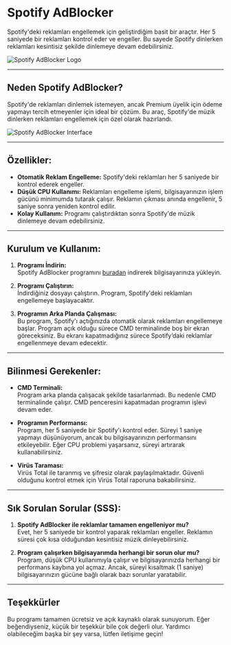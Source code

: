 # Spotify AdBlocker

Spotify'deki reklamları engellemek için geliştirdiğim basit bir araçtır. Her 5 saniyede bir reklamları kontrol eder ve engeller. Bu sayede Spotify dinlerken reklamları kesintisiz şekilde dinlemeye devam edebilirsiniz.

![Spotify AdBlocker Logo](https://i.hizliresim.com/te55eru.jpg)

---

## **Neden Spotify AdBlocker?**

Spotify'de reklamları dinlemek istemeyen, ancak Premium üyelik için ödeme yapmayı tercih etmeyenler için ideal bir çözüm. Bu araç, Spotify'de müzik dinlerken reklamları engellemek için özel olarak hazırlandı. 

![Spotify AdBlocker Interface](https://i.hizliresim.com/88a2hfb.jpg)

---

## **Özellikler:**

- **Otomatik Reklam Engelleme:** Spotify'deki reklamları her 5 saniyede bir kontrol ederek engeller.
- **Düşük CPU Kullanımı:** Reklamları engelleme işlemi, bilgisayarınızın işlem gücünü minimumda tutarak çalışır. Reklamın çıkması anında engellenir, 5 saniye sonra yeniden kontrol edilir.
- **Kolay Kullanım:** Programı çalıştırdıktan sonra Spotify'de müzik dinlemeye devam edebilirsiniz.

---

## **Kurulum ve Kullanım:**

1. **Programı İndirin:**  
   Spotify AdBlocker programını [buradan](Spotify_Premium.exe) indirerek bilgisayarınıza yükleyin.

2. **Programı Çalıştırın:**  
   İndirdiğiniz dosyayı çalıştırın. Program, Spotify'deki reklamları engellemeye başlayacaktır.

3. **Programın Arka Planda Çalışması:**  
   Bu program, Spotify'ı açtığınızda otomatik olarak reklamları engellemeye başlar. Program açık olduğu sürece CMD terminalinde boş bir ekran göreceksiniz. Bu ekranı kapatmadığınız sürece Spotify’daki reklamlar engellenmeye devam edecektir.

---

## **Bilinmesi Gerekenler:**

- **CMD Terminali:**  
   Program arka planda çalışacak şekilde tasarlanmadı. Bu nedenle CMD terminalinde çalışır. CMD penceresini kapatmadan programın işlevi devam eder.

- **Programın Performansı:**  
   Program, her 5 saniyede bir Spotify'ı kontrol eder. Süreyi 1 saniye yapmayı düşünüyorum, ancak bu bilgisayarınızın performansını etkileyebilir. Eğer CPU problemi yaşarsanız, süreyi artırarak kullanabilirsiniz.

- **Virüs Taraması:**  
   Virüs Total ile taranmış ve şifresiz olarak paylaşılmaktadır. Güvenli olduğunu kontrol etmek için Virüs Total raporuna bakabilirsiniz.

---

## **Sık Sorulan Sorular (SSS):**

1. **Spotify AdBlocker ile reklamlar tamamen engelleniyor mu?**  
   Evet, her 5 saniyede bir kontrol yaparak reklamları engeller. Reklamın süresi çok kısa olduğundan kesintisiz müzik dinleyebilirsiniz.

2. **Program çalışırken bilgisayarımda herhangi bir sorun olur mu?**  
   Program, düşük CPU kullanımıyla çalışır ve bilgisayarınızda herhangi bir performans kaybına yol açmaz. Ancak, süreyi kısaltmak (1 saniye) bilgisayarınızın gücüne bağlı olarak bazı sorunlar yaratabilir.

---

## **Teşekkürler**

Bu programı tamamen ücretsiz ve açık kaynaklı olarak sunuyorum. Eğer beğendiyseniz, küçük bir teşekkür bile çok değerli olur. Yardımcı olabileceğim başka bir şey varsa, lütfen iletişime geçin!
